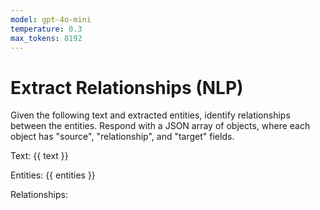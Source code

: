 ```yaml
---
model: gpt-4o-mini
temperature: 0.3
max_tokens: 8192
---
```


# Extract Relationships (NLP)

Given the following text and extracted entities, identify relationships between the entities. Respond with a JSON array of objects, where each object has "source", "relationship", and "target" fields.

Text: {{ text }}

Entities: {{ entities }}

Relationships:
